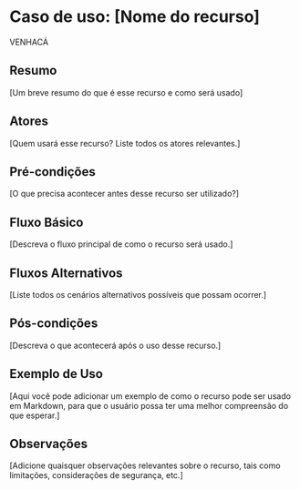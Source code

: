 # Caso de uso: [Nome do recurso]
VENHACÁ
## Resumo
[Um breve resumo do que é esse recurso e como será usado]

## Atores
[Quem usará esse recurso? Liste todos os atores relevantes.]

## Pré-condições
[O que precisa acontecer antes desse recurso ser utilizado?]

## Fluxo Básico
[Descreva o fluxo principal de como o recurso será usado.]

## Fluxos Alternativos
[Liste todos os cenários alternativos possíveis que possam ocorrer.]

## Pós-condições
[Descreva o que acontecerá após o uso desse recurso.]

## Exemplo de Uso
[Aqui você pode adicionar um exemplo de como o recurso pode ser usado em Markdown, para que o usuário possa ter uma melhor compreensão do que esperar.]

## Observações
[Adicione quaisquer observações relevantes sobre o recurso, tais como limitações, considerações de segurança, etc.]